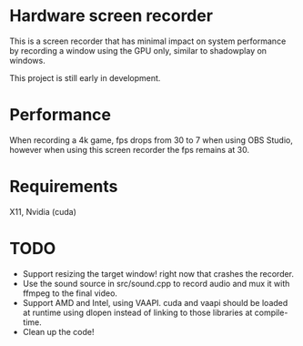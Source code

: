 # Hardware screen recorder
This is a screen recorder that has minimal impact on system performance by recording a window using the GPU only,
similar to shadowplay on windows.

This project is still early in development.

# Performance
When recording a 4k game, fps drops from 30 to 7 when using OBS Studio, however when using this screen recorder
the fps remains at 30.

# Requirements
X11, Nvidia (cuda)

# TODO
* Support resizing the target window! right now that crashes the recorder.
* Use the sound source in src/sound.cpp to record audio and mux it with ffmpeg to the final video.
* Support AMD and Intel, using VAAPI. cuda and vaapi should be loaded at runtime using dlopen instead of linking to those
libraries at compile-time.
* Clean up the code!
